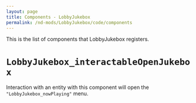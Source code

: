```yaml
---
layout: page
title: Components - LobbyJukebox
permalink: /nd-mods/LobbyJukebox/code/components
---
```


This is the list of components that LobbyJukebox registers.


# `LobbyJukebox_interactableOpenJukebox`
Interaction with an entity with this component will open the `"LobbyJukebox_nowPlaying"` menu.